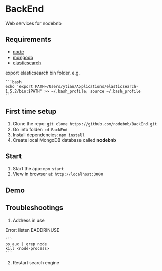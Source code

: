 # BackEnd

Web services for nodebnb

## Requirements

- [node](http://nodejs.org/)
- [mongodb](https://www.elastic.co/downloads/elasticsearch)
- [elasticsearch]((https://www.elastic.co/downloads/elasticsearch))

export elasticsearch bin folder, e.g.

    ```bash
    echo 'export PATH=/Users/ytian/Applications/elasticsearch-1.5.2/bin:$PATH' >> ~/.bash_profile; source ~/.bash_profile
    ```

## First time setup

1. Clone the repo: `git clone https://github.com/nodebnb/BackEnd.git`
2. Go into folder: `cd BackEnd`
3. Install dependencies: `npm install`
4. Create local MongoDB database called **nodebnb**

## Start

1. Start the app: `npm start`
2. View in browser at: `http://localhost:3000`

## Demo

## Troubleshootings

1. Address in use

Error: listen EADDRINUSE

	``` 
	ps aux | grep node
	kill <node-process>
	```

2. Restart search engine

